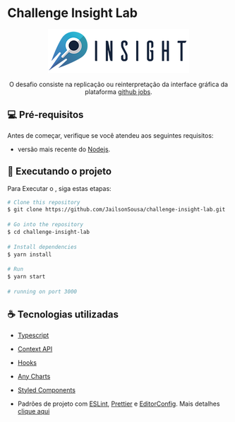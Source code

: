 # Challenge Insight Lab

<p align="center">
  <img src="https://github.com/JailsonSousa/challenge-insight-lab/blob/main/LogoInsightColor.png" alt="Logotipo Insight Lab"/>
</p>

<p align="center">
 O desafio consiste na replicação ou reinterpretação da interface gráfica da plataforma <a href="https://jobs.github.com" target="_blank">github jobs</a>.
</p>



## 💻 Pré-requisitos

Antes de começar, verifique se você atendeu aos seguintes requisitos:

* versão mais recente do [Nodejs](https://nodejs.org/en/).

## 🚀 Executando o projeto <challenge-insight-lab>

Para Executar o <Challenge Insight Lab>, siga estas etapas:

```bash
# Clone this repository
$ git clone https://github.com/JailsonSousa/challenge-insight-lab.git

# Go into the repository
$ cd challenge-insight-lab

# Install dependencies
$ yarn install

# Run
$ yarn start

# running on port 3000
```

## ☕ Tecnologias utilizadas

- [Typescript](https://www.typescriptlang.org/)
- [Context API](https://pt-br.reactjs.org/docs/context.html)
- [Hooks](https://pt-br.reactjs.org/docs/hooks-intro.html)
- [Any Charts](https://www.anychart.com/pt/technical-integrations/samples/react-charts/)
- [Styled Components](https://styled-components.com/)

- Padrões de projeto com [ESLint](https://eslint.org/), [Prettier](https://prettier.io/) e [EditorConfig](https://editorconfig.org/). Mais detalhes [clique aqui](https://www.notion.so/Padr-es-de-projeto-com-ESLint-Prettier-e-EditorConfig-0b57b47a24724c859c0cf226aa0cc3a7)

